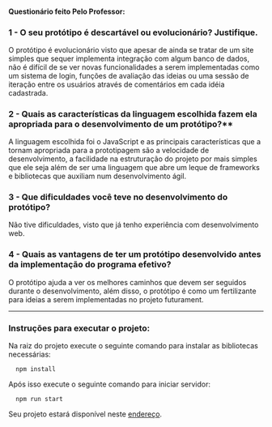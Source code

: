 #### Questionário feito Pelo Professor:

### 1 - O seu protótipo é descartável ou evolucionário? Justifique.

  O protótipo é evolucionário visto que apesar de ainda se tratar de um site simples que sequer implementa integração com algum banco de dados, não é difícil de se ver novas funcionalidades a serem implementadas como um sistema de login, funções de avaliação das ideias ou uma sessão de iteração entre os usuários através de comentários em cada idéia cadastrada.

### 2 - Quais as características da linguagem escolhida fazem ela apropriada para o desenvolvimento de um protótipo?**

A linguagem escolhida foi o JavaScript e as principais características que a tornam apropriada para a prototipagem são a velocidade de desenvolvimento, a facilidade na estruturação do projeto por mais simples que ele seja além de ser uma linguagem que abre um leque de frameworks e bibliotecas que auxiliam num desenvolvimento ágil.

### 3 - Que dificuldades você teve no desenvolvimento do protótipo?

Não tive dificuldades, visto que já tenho experiência com desenvolvimento web.

### 4 - Quais as vantagens de ter um protótipo desenvolvido antes da implementação do programa efetivo?

O protótipo ajuda a ver os melhores caminhos que devem ser seguidos durante o desenvolvimento, além disso, o protótipo é como um fertilizante para ideias a serem implementadas no projeto futurament.


 - - -

### Instruções para executar o projeto:

  Na raiz do projeto execute o seguinte comando para instalar as bibliotecas necessárias:

  ```
    npm install
  ```

  Após isso execute o seguinte comando para iniciar servidor:

  ```
    npm run start
  ```

  Seu projeto estará disponível neste [endereço](127.0.0.1:3333).
